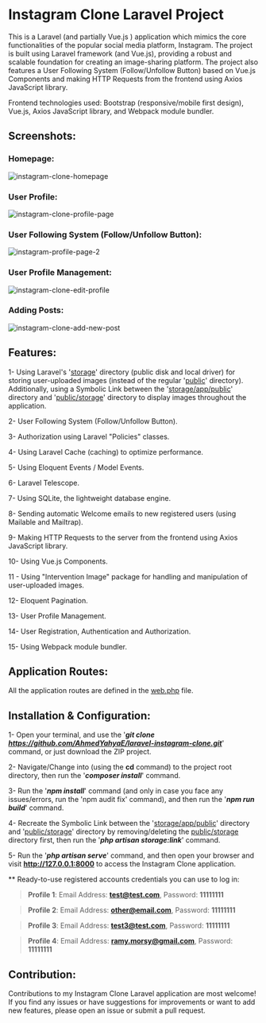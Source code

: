 # Instagram Clone Laravel Project
This is a Laravel (and partially Vue.js ) application which mimics the core functionalities of the popular social media platform, Instagram. The project is built using Laravel framework (and Vue.js), providing a robust and scalable foundation for creating an image-sharing platform. The project also features a User Following System (Follow/Unfollow Button) based on Vue.js Components and making HTTP Requests from the frontend using Axios JavaScript library.

Frontend technologies used: Bootstrap (responsive/mobile first design), Vue.js, Axios JavaScript library, and Webpack module bundler.

## Screenshots:
### Homepage:
![instagram-clone-homepage](https://github.com/AhmedYahyaE/laravel-instagram-clone/assets/118033266/1225c585-4296-4f5a-9907-15183fb5c344)

### User Profile:
![instagram-clone-profile-page](https://github.com/AhmedYahyaE/laravel-instagram-clone/assets/118033266/a24e38c9-2ec4-45d1-bd3c-9de7dc3fb8e6)

### User Following System (Follow/Unfollow Button):
![instagram-profile-page-2](https://github.com/AhmedYahyaE/laravel-instagram-clone/assets/118033266/d698e19a-0a24-43eb-8717-50c8220bbac3)

### User Profile Management:
![instagram-clone-edit-profile](https://github.com/AhmedYahyaE/laravel-instagram-clone/assets/118033266/8b9f8ba0-d7f3-4601-a1de-fbd35b9f44d7)

### Adding Posts:
![instagram-clone-add-new-post](https://github.com/AhmedYahyaE/laravel-instagram-clone/assets/118033266/6b597622-44de-488a-97f6-17ac21a2bfbb)

## Features:
1- Using Laravel's '[storage](storage)' directory (public disk and local driver) for storing user-uploaded images (instead of the regular '[public](public)' directory). Additionally, using a Symbolic Link between the '[storage/app/public](storage/app/public)' directory and '[public/storage](public/storage)' directory to display images throughout the application.

2- User Following System (Follow/Unfollow Button).

3- Authorization using Laravel "Policies" classes.

4- Using Laravel Cache (caching) to optimize performance.

5- Using Eloquent Events / Model Events.

6- Laravel Telescope.

7- Using SQLite, the lightweight database engine.

8- Sending automatic Welcome emails to new registered users (using Mailable and Mailtrap).

9- Making HTTP Requests to the server from the frontend using Axios JavaScript library.

10- Using Vue.js Components.

11 - Using "Intervention Image" package for handling and manipulation of user-uploaded images.

12- Eloquent Pagination.

13- User Profile Management.

14-  User Registration, Authentication and Authorization.

15- Using Webpack module bundler.

## Application Routes:
All the application routes are defined in the [web.php](/routes/web.php) file.

## Installation & Configuration:

1- Open your terminal, and use the '***git clone https://github.com/AhmedYahyaE/laravel-instagram-clone.git***' command, or just download the ZIP project.

2- Navigate/Change into (using the **cd** command) to the project root directory, then run the '***composer install***' command.

3- Run the '***npm install***' command (and only in case you face any issues/errors, run the 'npm audit fix' command), and then run the '***npm run build***' command.

4- Recreate the Symbolic Link between the '[storage/app/public](storage/app/public)' directory and '[public/storage](public/storage)' directory by removing/deleting the [public/storage](public/storage) directory first, then run the '***php artisan storage:link***' command.

5- Run the '***php artisan serve***' command, and then open your browser and visit **http://127.0.0.1:8000** to access the Instagram Clone application.

\*\* Ready-to-use registered accounts credentials you can use to log in:
> **Profile 1**: Email Address: **test@test.com**, Password: **11111111**

> **Profile 2**: Email Address: **other@email.com**, Password: **11111111**
    
> **Profile 3**: Email Address: **test3@test.com**, Password: **11111111**

> **Profile 4**: Email Address: **ramy.morsy@gmail.com**, Password: **11111111**

## Contribution:
Contributions to my Instagram Clone Laravel application are most welcome! If you find any issues or have suggestions for improvements or want to add new features, please open an issue or submit a pull request.
